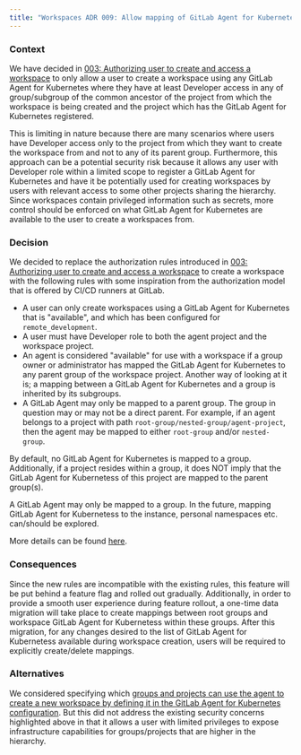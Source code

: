 ```yaml
---
title: "Workspaces ADR 009: Allow mapping of GitLab Agent for Kubernetes(agentk) to groups"
---
```


### Context

We have decided in [003: Authorizing user to create and access a workspace](./003_authorizing_user_to_create_and_access_workspace.md)
to only allow a user to create a workspace using any GitLab Agent for Kubernetes where
they have at least Developer access in any of group/subgroup of the common ancestor
of the project from which the workspace is being created and the project which has the
GitLab Agent for Kubernetes registered.

This is limiting in nature because there are many scenarios where users have Developer access
only to the project from which they want to create the workspace from and not to any of its
parent group.
Furthermore, this approach can be a potential security risk because it allows any user with
Developer role within a limited scope to register a GitLab Agent for Kubernetes and have it be
potentially used for creating workspaces by users with relevant access to some other projects
sharing the hierarchy. Since workspaces contain privileged information such as secrets,
more control should be enforced on what GitLab Agent for Kubernetes are available to the user
to create a workspaces from.

### Decision

We decided to replace the authorization rules introduced in
[003: Authorizing user to create and access a workspace](./003_authorizing_user_to_create_and_access_workspace.md)
to create a workspace with the following rules with some inspiration from the authorization model
that is offered by CI/CD runners at GitLab.

- A user can only create workspaces using a GitLab Agent for Kubernetes that is "available", and which has been configured for `remote_development`.
- A user must have Developer role to both the agent project and the workspace project.
- An agent is considered "available" for use with a workspace if a group owner or administrator has mapped the GitLab Agent for Kubernetes to any parent group of the workspace project. Another way of looking at it is; a mapping between a GitLab Agent for Kubernetes and a group is inherited by its subgroups.
- A GitLab Agent may only be mapped to a parent group.
  The group in question may or may not be a direct parent.
  For example, if an agent belongs to a project with path `root-group/nested-group/agent-project`,
  then the agent may be mapped to either `root-group` and/or `nested-group`.

By default, no GitLab Agent for Kubernetes is mapped to a group.
Additionally, if a project resides within a group, it does NOT imply that
the GitLab Agent for Kubernetess of this project are mapped to the parent group(s).

A GitLab Agent may only be mapped to a group.
In the future, mapping GitLab Agent for Kubernetess to the instance, personal namespaces etc. can/should be explored.

More details can be found [here](https://gitlab.com/gitlab-org/remote-development/gitlab-remote-development-docs/-/blob/9adfc89e9be5b1e419d47d695d39ad04e778033e/doc/tech-designs/2024-01-23-support-group-agent-authorization.md).

### Consequences

Since the new rules are incompatible with the existing rules, this feature will be put behind a feature flag and rolled out gradually. Additionally, in order to provide a smooth user experience during feature rollout, a one-time data migration will take place to create mappings between root groups and workspace GitLab Agent for Kubernetess within these groups. After this migration, for any changes desired to the list of GitLab Agent for Kubernetess available during workspace creation, users will be required to explicitly create/delete mappings.

### Alternatives

We considered specifying which [groups and projects can use the agent to create a new workspace by defining it in the GitLab Agent for Kubernetes configuration](https://gitlab.com/gitlab-org/remote-development/gitlab-remote-development-docs/-/blob/9adfc89e9be5b1e419d47d695d39ad04e778033e/doc/tech-designs/2024-01-23-support-group-agent-authorization.md#past-proposal).
But this did not address the existing security concerns highlighted above in that it allows a user
with limited privileges to expose infrastructure capabilities for groups/projects that are higher in the hierarchy.
